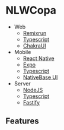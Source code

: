 # NLWCopa

- Web
    - [Remixrun](https://remix.run/)
    - [Typescript](https://www.typescriptlang.org/)
    - [ChakraUI](https://chakra-ui.com/)
- Mobile
  - [React Native](https://reactnative.dev/)
  - [Expo](https://expo.dev/)
  - [Typescript](https://www.typescriptlang.org/)
  - [NativeBase UI](https://nativebase.io/)
- Server
  - [NodeJS](https://nodejs.org)
  - [Typescript](https://www.typescriptlang.org/)
  - [Fastify](https://www.fastify.io/)


## Features